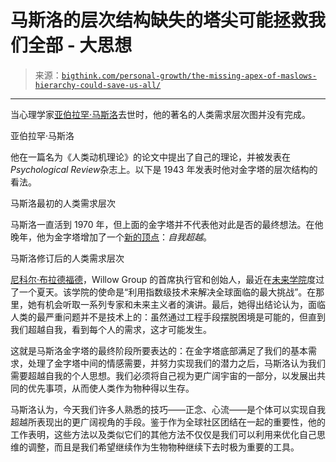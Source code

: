 <!--yml

分类：未分类

日期：2024-05-27 15:16:19

--> 

# 马斯洛的层次结构缺失的塔尖可能拯救我们全部 - 大思想

> 来源：[`bigthink.com/personal-growth/the-missing-apex-of-maslows-hierarchy-could-save-us-all/`](https://bigthink.com/personal-growth/the-missing-apex-of-maslows-hierarchy-could-save-us-all/)

* * *

当心理学家[亚伯拉罕·马斯洛](http://www.pbs.org/wgbh/aso/databank/entries/bhmasl.html)去世时，他的著名的人类需求层次图并没有完成。

亚伯拉罕·马斯洛

他在一篇名为《人类动机理论》的论文中提出了自己的理论，并被发表在*Psychological Review*杂志上。以下是 1943 年发表时他对金字塔的层次结构的看法。

马斯洛最初的人类需求层次

马斯洛一直活到 1970 年，但上面的金字塔并不代表他对此是否的最终想法。在他晚年，他为金字塔增加了一个[新的顶点](http://the-mouse-trap.com/2007/12/14/maslows-eight-basic-needs-and-the-eight-stage-devlopmental-model/)：*自我超越*。

马斯洛修订后的人类需求层次

[尼科尔·布拉德福德](https://bigthink.com/experts/nicol-bradford)，Willow Group 的首席执行官和创始人，最近在[未来学院](https://su.org)度过了一个夏天。该学院的使命是“利用指数级技术来解决全球面临的最大挑战”。在那里，她有机会听取一系列专家和未来主义者的演讲。最后，她得出结论认为，面临人类的最严重问题并不是技术上的：虽然通过工程手段摆脱困境是可能的，但直到我们超越自我，看到每个人的需求，这才可能发生。

这就是马斯洛金字塔的最终阶段所要表达的：在金字塔底部满足了我们的基本需求，处理了金字塔中间的情感需要，并努力实现我们的潜力之后，马斯洛认为我们需要超越自我的个人思想。我们必须将自己视为更广阔宇宙的一部分，以发展出共同的优先事项，从而使人类作为物种得以生存。

马斯洛认为，今天我们许多人熟悉的技巧——正念、心流——是个体可以实现自我超越所表现出的更广阔视角的手段。鉴于作为全球社区团结在一起的重要性，他的工作表明，这些方法以及类似它们的其他方法不仅仅是我们可以利用来优化自己思维的调整，而且是我们希望继续作为生物物种继续下去时极为重要的工具。
